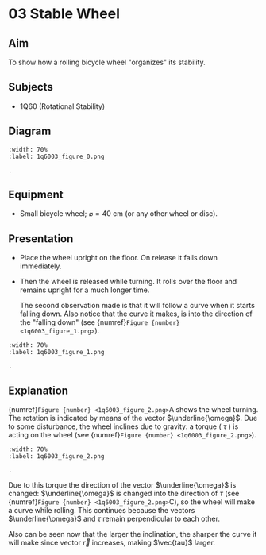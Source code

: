 # 03 Stable Wheel 
    
  
## Aim   
 To show how a rolling bicycle wheel "organizes" its stability.    
  
## Subjects   
* 1Q60 (Rotational Stability)   

## Diagram
   
```{figure} figures/figure_0.png  
:width: 70%  
:label: 1q6003_figure_0.png  

. 
```

## Equipment
- Small bicycle wheel; $\varnothing=40 \mathrm{~cm}$ (or any other wheel or disc).
     
  
## Presentation   
- Place the wheel upright on the floor. On release it falls down immediately.

- Then the wheel is released while turning. It rolls over the floor and remains upright for a much longer time.

    The second observation made is that it will follow a curve when it starts falling down. Also notice that the curve it makes, is into the direction of the "falling down" (see {numref}`Figure {number} <1q6003_figure_1.png>`).  

```{figure} figures/figure_1.png  
:width: 70%  
:label: 1q6003_figure_1.png  

.
```
  
## Explanation   
{numref}`Figure {number} <1q6003_figure_2.png>`A shows the wheel turning. The rotation is indicated by means of the vector $\underline{\omega}$. Due to some disturbance, the wheel inclines due to gravity: a torque ( $\tau$ ) is acting on the wheel (see {numref}`Figure {number} <1q6003_figure_2.png>`). 

```{figure} figures/figure_2.png  
:width: 70%  
:label: 1q6003_figure_2.png  

. 
```
Due to this torque the direction of the vector $\underline{\omega}$ is changed: $\underline{\omega}$ is changed into the direction of $\tau$ (see {numref}`Figure {number} <1q6003_figure_2.png>`C), so the wheel will make a curve while rolling. This continues because the vectors $\underline{\omega}$ and $\tau$ remain perpendicular to each other.

Also can be seen now that the larger the inclination, the sharper the curve it will make since vector $\vec{r}$ increases, making $\vec{tau}$ larger.